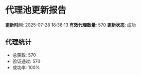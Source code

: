 # 代理池更新报告

**更新时间**: 2025-07-28 18:38:13
**有效代理数量**: 570
**更新状态**:  成功

## 代理统计
- 总获取: 570
- 验证通过: 570
- 成功率: 100%
